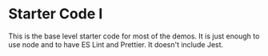 # Starter Code I

This is the base level starter code for most of the demos. It is just enough to use node and to have ES Lint and Prettier. It doesn't include Jest.

